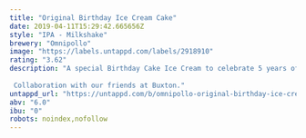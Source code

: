 ```yaml
---
title: "Original Birthday Ice Cream Cake"
date: 2019-04-11T15:29:42.665656Z
style: "IPA - Milkshake"
brewery: "Omnipollo"
image: "https://labels.untappd.com/labels/2918910"
rating: "3.62"
description: "A special Birthday Cake Ice Cream to celebrate 5 years of Yellow Belly, brewed with vanilla, mango, lemon and passionfruit.  Collaboration with our friends at Buxton."
untappd_url: "https://untappd.com/b/omnipollo-original-birthday-ice-cream-cake/2918910"
abv: "6.0"
ibu: "0"
robots: noindex,nofollow
---
```

